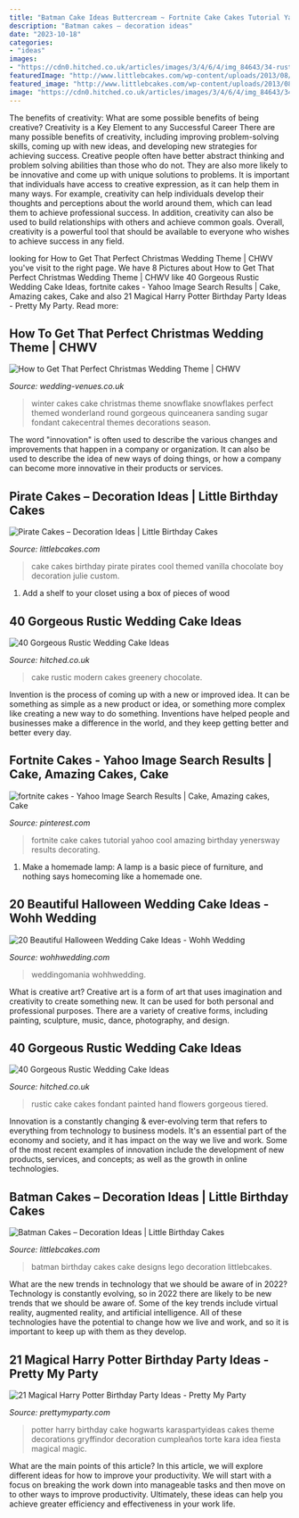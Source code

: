 ```yaml
---
title: "Batman Cake Ideas Buttercream ~ Fortnite Cake Cakes Tutorial Yahoo Cool Amazing Birthday Yenersway Results Decorating"
description: "Batman cakes – decoration ideas"
date: "2023-10-18"
categories:
- "ideas"
images:
- "https://cdn0.hitched.co.uk/articles/images/3/4/6/4/img_84643/34-rustic-wedding-cake-hand-painted.jpg"
featuredImage: "http://www.littlebcakes.com/wp-content/uploads/2013/08/Batman-Birthday-Cakes-Designs.jpg"
featured_image: "http://www.littlebcakes.com/wp-content/uploads/2013/08/Pirate-Cake.jpg"
image: "https://cdn0.hitched.co.uk/articles/images/3/4/6/4/img_84643/34-rustic-wedding-cake-hand-painted.jpg"
---
```



The benefits of creativity: What are some possible benefits of being creative?
Creativity is a Key Element to any Successful Career
There are many possible benefits of creativity, including improving problem-solving skills, coming up with new ideas, and developing new strategies for achieving success. Creative people often have better abstract thinking and problem solving abilities than those who do not. They are also more likely to be innovative and come up with unique solutions to problems. It is important that individuals have access to creative expression, as it can help them in many ways. For example, creativity can help individuals develop their thoughts and perceptions about the world around them, which can lead them to achieve professional success. In addition, creativity can also be used to build relationships with others and achieve common goals. Overall, creativity is a powerful tool that should be available to everyone who wishes to achieve success in any field.

	

		
looking for How to Get That Perfect Christmas Wedding Theme | CHWV you've visit to the right page. We have 8 Pictures about How to Get That Perfect Christmas Wedding Theme | CHWV like 40 Gorgeous Rustic Wedding Cake Ideas, fortnite cakes - Yahoo Image Search Results | Cake, Amazing cakes, Cake and also 21 Magical Harry Potter Birthday Party Ideas - Pretty My Party. Read more:
		
    
## How To Get That Perfect Christmas Wedding Theme | CHWV

<img loading=lazy src="https://www.wedding-venues.co.uk/sites/default/files/Perfect-Christmas-Wedding-Theme-cakecentral.jpg" onerror="this.onerror=null;this.src='https://tse2.mm.bing.net/th?id=OIP.qSNxTZ7sfYZ4nzZmclH7vwHaNE&amp;pid=15.1';" alt="How to Get That Perfect Christmas Wedding Theme | CHWV">

_Source: wedding-venues.co.uk_

>winter cakes cake christmas theme snowflake snowflakes perfect themed wonderland round gorgeous quinceanera sanding sugar fondant cakecentral themes decorations season. 

	

The word "innovation" is often used to describe the various changes and improvements that happen in a company or organization. It can also be used to describe the idea of new ways of doing things, or how a company can become more innovative in their products or services.

    
## Pirate Cakes – Decoration Ideas | Little Birthday Cakes

<img loading=lazy src="http://www.littlebcakes.com/wp-content/uploads/2013/08/Pirate-Cake.jpg" onerror="this.onerror=null;this.src='https://tse1.mm.bing.net/th?id=OIP.R3Y5PYGv4gTqSeNIEjy6xQHaKt&amp;pid=15.1';" alt="Pirate Cakes – Decoration Ideas | Little Birthday Cakes">

_Source: littlebcakes.com_

>cake cakes birthday pirate pirates cool themed vanilla chocolate boy decoration julie custom. 

	

1. Add a shelf to your closet using a box of pieces of wood 

    
## 40 Gorgeous Rustic Wedding Cake Ideas

<img loading=lazy src="https://cdn0.hitched.co.uk/articles/images/5/4/6/4/img_84645/35-rustic-wedding-cake-modern.jpg" onerror="this.onerror=null;this.src='https://tse1.mm.bing.net/th?id=OIP.uZLdV6b-tRna8zPDSNvHwAHaJ4&amp;pid=15.1';" alt="40 Gorgeous Rustic Wedding Cake Ideas">

_Source: hitched.co.uk_

>cake rustic modern cakes greenery chocolate. 

	

Invention is the process of coming up with a new or improved idea. It can be something as simple as a new product or idea, or something more complex like creating a new way to do something. Inventions have helped people and businesses make a difference in the world, and they keep getting better and better every day.

    
## Fortnite Cakes - Yahoo Image Search Results | Cake, Amazing Cakes, Cake

<img loading=lazy src="https://i.pinimg.com/736x/b9/92/30/b99230f4f70fc31b38ab924cb93c7682.jpg" onerror="this.onerror=null;this.src='https://tse4.mm.bing.net/th?id=OIP.RB9boDyhZWKxCFs9OZsq2QHaNK&amp;pid=15.1';" alt="fortnite cakes - Yahoo Image Search Results | Cake, Amazing cakes, Cake">

_Source: pinterest.com_

>fortnite cake cakes tutorial yahoo cool amazing birthday yenersway results decorating. 

	

1. Make a homemade lamp: A lamp is a basic piece of furniture, and nothing says homecoming like a homemade one.

    
## 20 Beautiful Halloween Wedding Cake Ideas - Wohh Wedding

<img loading=lazy src="https://www.wohhwedding.com/wp-content/uploads/2016/06/Original-Halloween-Wedding-Cake.jpg" onerror="this.onerror=null;this.src='https://tse4.mm.bing.net/th?id=OIP.YvkqBuSwpyku-a69cnUW-gHaLH&amp;pid=15.1';" alt="20 Beautiful Halloween Wedding Cake Ideas - Wohh Wedding">

_Source: wohhwedding.com_

>weddingomania wohhwedding. 

	

What is creative art?
Creative art is a form of art that uses imagination and creativity to create something new. It can be used for both personal and professional purposes. There are a variety of creative forms, including painting, sculpture, music, dance, photography, and design.

    
## 40 Gorgeous Rustic Wedding Cake Ideas

<img loading=lazy src="https://cdn0.hitched.co.uk/articles/images/3/4/6/4/img_84643/34-rustic-wedding-cake-hand-painted.jpg" onerror="this.onerror=null;this.src='https://tse1.mm.bing.net/th?id=OIP.q0fw1K7PL18RrI7BeA1D-QHaLI&amp;pid=15.1';" alt="40 Gorgeous Rustic Wedding Cake Ideas">

_Source: hitched.co.uk_

>rustic cake cakes fondant painted hand flowers gorgeous tiered. 

	

Innovation is a constantly changing & ever-evolving term that refers to everything from technology to business models. It's an essential part of the economy and society, and it has impact on the way we live and work. Some of the most recent examples of innovation include the development of new products, services, and concepts; as well as the growth in online technologies.

    
## Batman Cakes – Decoration Ideas | Little Birthday Cakes

<img loading=lazy src="http://www.littlebcakes.com/wp-content/uploads/2013/08/Batman-Birthday-Cakes-Designs.jpg" onerror="this.onerror=null;this.src='https://tse3.mm.bing.net/th?id=OIP.tXlMQMWlBDro_GnT4ph4jQHaJ4&amp;pid=15.1';" alt="Batman Cakes – Decoration Ideas | Little Birthday Cakes">

_Source: littlebcakes.com_

>batman birthday cakes cake designs lego decoration littlebcakes. 

	

What are the new trends in technology that we should be aware of in 2022?
Technology is constantly evolving, so in 2022 there are likely to be new trends that we should be aware of. Some of the key trends include virtual reality, augmented reality, and artificial intelligence. All of these technologies have the potential to change how we live and work, and so it is important to keep up with them as they develop.

    
## 21 Magical Harry Potter Birthday Party Ideas - Pretty My Party

<img loading=lazy src="https://www.prettymyparty.com/wp-content/uploads/2017/07/harry-potter-birthday-cake-e1500691012615.jpg" onerror="this.onerror=null;this.src='https://tse1.mm.bing.net/th?id=OIP.qj0zmbtx7daxmAVyMjfIOQHaLH&amp;pid=15.1';" alt="21 Magical Harry Potter Birthday Party Ideas - Pretty My Party">

_Source: prettymyparty.com_

>potter harry birthday cake hogwarts karaspartyideas cakes theme decorations gryffindor decoration cumpleaños torte kara idea fiesta magical magic. 

	

What are the main points of this article?
In this article, we will explore different ideas for how to improve your productivity. We will start with a focus on breaking the work down into manageable tasks and then move on to other ways to improve productivity. Ultimately, these ideas can help you achieve greater efficiency and effectiveness in your work life.

